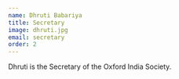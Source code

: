 ```yaml
---
name: Dhruti Babariya
title: Secretary
image: dhruti.jpg
email: secretary
order: 2
---
```


Dhruti is the Secretary of the Oxford India Society.

